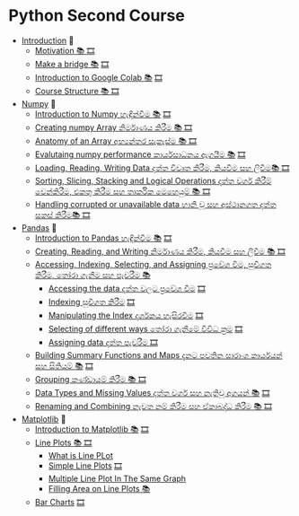 # Python Second Course 

* [Introduction](#introduction) :dart:
  * [Motivation :books:
](#motivation) [🎞️]()
  * [Make a bridge :books:](#make-a-bridge) [🎞️]()
  * [Introduction to Google Colab :books:](#introduction-to-google-colab) [🎞️]()
  * [Course Structure :books: ](#course-structure) [🎞️]()
* [Numpy](#numpy) :dart:
  * [Introduction to Numpy හැඳින්වීම :books:](#introduction-to-numpy) [🎞️]()
  * [Creating numpy Array නිර්මාණය කිරීම :books: ](#using-the-library) [🎞️]()
  * [Anatomy of an Array අභ්‍යන්තර සැකැස්ම :books: ](#anatomy-of-an-array) [🎞️]()
  * [Evalutaing numpy performance කාර්යසාධනය ඇගයීම :books:](#operations-and-performance) [🎞️]()
  * [Loading, Reading, Writing Data දත්ත විවෘත කිරීම, කියවීම සහ ලිවීම:books: ](#basic-operations) [🎞️]()
  * [Sorting, Slicing, Stacking and Logical Operations දත්ත වර්ග කිරීම් වෙන්කිරීම, එකතු කිරීම සහ තාර්කික මෙහෙයුම් :books: ](#corrupted-or-not-available-data) [🎞️]()
  * [Handling corrupted or unavailable data හානි වූ සහ අස්ථානගත දත්ත සකස් කිරීම:books: ](#basic-operations) [🎞️]()
* [Pandas](#pandas) :dart:
  * [Introduction to Pandas  හැඳින්වීම :books:](#introduction-to-pandas) [🎞️]()
  * [Creating, Reading, and Writing නිර්මාණය කිරීම, කියවීම සහ ලිවීම :books: ](#creating-reading-and-writing) [🎞️]()
  * [Accessing, Indexing, Selecting, and Assigning ප්‍රවේශ වීම, සුචිගත කිරීම, තෝරා ගැනීම සහ පැවරීම  :books:](#accessing-indexing-selecting-and-assigning)
      * [Accessing the data දත්ත වලට ප්‍රවේශ වීම](#accessing-the-data) [🎞️]()
      * [Indexing සුචිගත කිරීම](#indexing) [🎞️]()
      * [Manipulating the Index දර්ශකය හැසිරවීම](#manipulation-the-index) [🎞️]()
      * [Selecting of different ways තෝරා ගැනීමේ විවිධ ක්‍රම](#selecting-of-different-ways) [🎞️]()
      * [Assigning data දත්ත පැවරීම ](#assigning-data) [🎞️]()
  * [Building Summary Functions and Maps දැනට පවතින සාරාංශ කාර්යයන් සහ සිතියම් :books:](#building-summary-functions-and-maps) [🎞️]()
  * [Grouping කණ්ඩායම් කිරීම :books: ](#grouping) [🎞️]()
  * [Data Types and Missing Values දත්ත වර්ග සහ නැතිවූ අගයන් :books:](#data-types-and-missing-values) [🎞️]()
  * [Renaming and Combining නැවත නම් කිරීම සහ ඒකාබද්ධ කිරීම :books: ](#renaming-and-combining) [🎞️]()
* [Matplotlib](#matplotlib) :dart:
  * [Introduction to Matplotlib :books:](#introduction-to-matplotlib) [🎞️]()
  * [Line Plots :books: ](#line-plots) [🎞️]()
    * [What is Line PLot](#what-is-line-plot)
    * [Simple Line Plots](#simple-line-plots) [🎞️]()
    * [Multiple Line Plot In The Same Graph](#multiple-line-plot-in-the-same-graph)
    * [Filling Area on Line Plots :books:](#filling-area-on-line-plots)
  * [Bar Charts](#bar-charts) [🎞️]()

